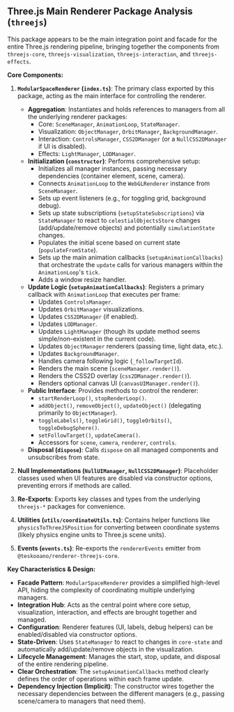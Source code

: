 ## Three.js Main Renderer Package Analysis (`threejs`)

This package appears to be the main integration point and facade for the entire Three.js rendering pipeline, bringing together the components from `threejs-core`, `threejs-visualization`, `threejs-interaction`, and `threejs-effects`.

**Core Components:**

1.  **`ModularSpaceRenderer` (`index.ts`)**: The primary class exported by this package, acting as the main interface for controlling the renderer.

    - **Aggregation**: Instantiates and holds references to managers from all the underlying renderer packages:
      - Core: `SceneManager`, `AnimationLoop`, `StateManager`.
      - Visualization: `ObjectManager`, `OrbitManager`, `BackgroundManager`.
      - Interaction: `ControlsManager`, `CSS2DManager` (or a `NullCSS2DManager` if UI is disabled).
      - Effects: `LightManager`, `LODManager`.
    - **Initialization (`constructor`)**: Performs comprehensive setup:
      - Initializes all manager instances, passing necessary dependencies (container element, scene, camera).
      - Connects `AnimationLoop` to the `WebGLRenderer` instance from `SceneManager`.
      - Sets up event listeners (e.g., for toggling grid, background debug).
      - Sets up state subscriptions (`setupStateSubscriptions`) via `StateManager` to react to `celestialObjectsStore` changes (add/update/remove objects) and potentially `simulationState` changes.
      - Populates the initial scene based on current state (`populateFromState`).
      - Sets up the main animation callbacks (`setupAnimationCallbacks`) that orchestrate the `update` calls for various managers within the `AnimationLoop`'s `tick`.
      - Adds a window resize handler.
    - **Update Logic (`setupAnimationCallbacks`)**: Registers a primary callback with `AnimationLoop` that executes per frame:
      - Updates `ControlsManager`.
      - Updates `OrbitManager` visualizations.
      - Updates `CSS2DManager` (if enabled).
      - Updates `LODManager`.
      - Updates `LightManager` (though its update method seems simple/non-existent in the current code).
      - Updates `ObjectManager` renderers (passing time, light data, etc.).
      - Updates `BackgroundManager`.
      - Handles camera following logic (`_followTargetId`).
      - Renders the main scene (`sceneManager.render()`).
      - Renders the CSS2D overlay (`css2DManager.render()`).
      - Renders optional canvas UI (`canvasUIManager.render()`).
    - **Public Interface**: Provides methods to control the renderer:
      - `startRenderLoop()`, `stopRenderLoop()`.
      - `addObject()`, `removeObject()`, `updateObject()` (delegating primarily to `ObjectManager`).
      - `toggleLabels()`, `toggleGrid()`, `toggleOrbits()`, `toggleDebugSphere()`.
      - `setFollowTarget()`, `updateCamera()`.
      - Accessors for `scene`, `camera`, `renderer`, `controls`.
    - **Disposal (`dispose`)**: Calls `dispose` on all managed components and unsubscribes from state.

2.  **Null Implementations (`NullUIManager`, `NullCSS2DManager`)**: Placeholder classes used when UI features are disabled via constructor options, preventing errors if methods are called.

3.  **Re-Exports**: Exports key classes and types from the underlying `threejs-*` packages for convenience.

4.  **Utilities (`utils/coordinateUtils.ts`)**: Contains helper functions like `physicsToThreeJSPosition` for converting between coordinate systems (likely physics engine units to Three.js scene units).

5.  **Events (`events.ts`)**: Re-exports the `rendererEvents` emitter from `@teskooano/renderer-threejs-core`.

**Key Characteristics & Design:**

- **Facade Pattern**: `ModularSpaceRenderer` provides a simplified high-level API, hiding the complexity of coordinating multiple underlying managers.
- **Integration Hub**: Acts as the central point where core setup, visualization, interaction, and effects are brought together and managed.
- **Configuration**: Renderer features (UI, labels, debug helpers) can be enabled/disabled via constructor options.
- **State-Driven**: Uses `StateManager` to react to changes in `core-state` and automatically add/update/remove objects in the visualization.
- **Lifecycle Management**: Manages the start, stop, update, and disposal of the entire rendering pipeline.
- **Clear Orchestration**: The `setupAnimationCallbacks` method clearly defines the order of operations within each frame update.
- **Dependency Injection (Implicit)**: The constructor wires together the necessary dependencies between the different managers (e.g., passing scene/camera to managers that need them).

